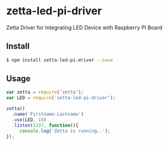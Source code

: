 # zetta-led-pi-driver
Zetta Driver for Integrating LED Device with Raspberry PI Board

## Install

```sh
$ npm install zetta-led-pi-driver --save
```


## Usage

```javascript
var zetta = require('zetta');
var LED = require('zetta-led-pi-driver');

zetta()
  .name('Firstname-Lastname')
  .use(LED, 18)
  .listen(1337, function(){
     console.log('Zetta is running..');
});
```
